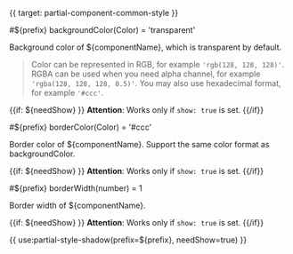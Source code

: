 
{{ target: partial-component-common-style }}

#${prefix} backgroundColor(Color) = 'transparent'

Background color of ${componentName}, which is transparent by default.

>Color can be represented in RGB, for example `'rgb(128, 128, 128)'`. RGBA can be used when you need alpha channel, for example `'rgba(128, 128, 128, 0.5)'`. You may also use hexadecimal format, for example `'#ccc'`.

{{if: ${needShow} }}
**Attention**: Works only if `show: true` is set.
{{/if}}

#${prefix} borderColor(Color) = '#ccc'

Border color of ${componentName}. Support the same color format as backgroundColor.

{{if: ${needShow} }}
**Attention**: Works only if `show: true` is set.
{{/if}}

#${prefix} borderWidth(number) = 1

Border width of ${componentName}.

{{if: ${needShow} }}
**Attention**: Works only if `show: true` is set.
{{/if}}

{{ use:partial-style-shadow(prefix=${prefix}, needShow=true) }}
